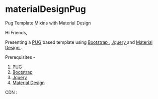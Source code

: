 # materialDesignPug
Pug Template Mixins with Material Design

Hi Friends,

Presenting a <a href= "https://pugjs.org/api/getting-started.html"> PUG</a> based template using <a href="http://getbootstrap.com/"> Bootstrap </a> , <a href="https://jquery.com/"> Jquery </a> and <a href="https://material.io/"> Material Design </a>.


Prerequisites  - 
  1. <a href= "https://pugjs.org/api/getting-started.html"> PUG </a>
  2. <a href="http://getbootstrap.com/"> Bootstrap </a>
  3. <a href="https://jquery.com/"> Jquery </a>
  4. <a href="https://material.io/"> Material Design </a>

CDN :
	


